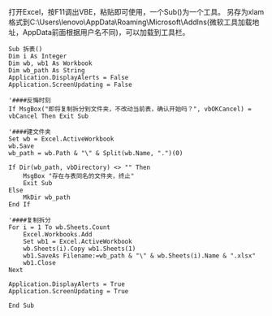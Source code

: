 打开Excel，按F11调出VBE，粘贴即可使用，一个Sub()为一个工具。
另存为xlam格式到C:\Users\lenovo\AppData\Roaming\Microsoft\AddIns(微软工具加载地址，AppData前面根据用户名不同)，可以加载到工具栏。
```
Sub 拆表()
Dim i As Integer
Dim wb, wb1 As Workbook
Dim wb_path As String
Application.DisplayAlerts = False
Application.ScreenUpdating = False

'####反悔时刻
If MsgBox("即将复制拆分到文件夹，不改动当前表，确认开始吗？", vbOKCancel) = vbCancel Then Exit Sub

'####建文件夹
Set wb = Excel.ActiveWorkbook
wb.Save
wb_path = wb.Path & "\" & Split(wb.Name, ".")(0)

If Dir(wb_path, vbDirectory) <> "" Then
    MsgBox "存在与表同名的文件夹，终止"
    Exit Sub
Else
    MkDir wb_path
End If

'####复制拆分
For i = 1 To wb.Sheets.Count
    Excel.Workbooks.Add
    Set wb1 = Excel.ActiveWorkbook
    wb.Sheets(i).Copy wb1.Sheets(1)
    wb1.SaveAs Filename:=wb_path & "\" & wb.Sheets(i).Name & ".xlsx"
    wb1.Close
Next

Application.DisplayAlerts = True
Application.ScreenUpdating = True

End Sub
```
